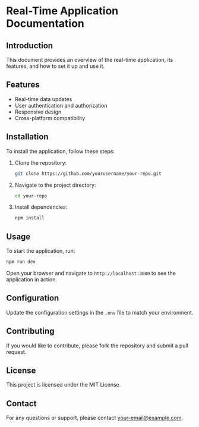 # Real-Time Application Documentation

## Introduction

This document provides an overview of the real-time application, its features, and how to set it up and use it.

## Features

- Real-time data updates
- User authentication and authorization
- Responsive design
- Cross-platform compatibility

## Installation

To install the application, follow these steps:

1. Clone the repository:
   ```bash
   git clone https://github.com/yourusername/your-repo.git
   ```
2. Navigate to the project directory:
   ```bash
   cd your-repo
   ```
3. Install dependencies:
   ```bash
   npm install
   ```

## Usage

To start the application, run:

```bash
npm run dev
```

Open your browser and navigate to `http://localhost:3000` to see the application in action.

## Configuration

Update the configuration settings in the `.env` file to match your environment.

## Contributing

If you would like to contribute, please fork the repository and submit a pull request.

## License

This project is licensed under the MIT License.

## Contact

For any questions or support, please contact [your-email@example.com](mailto:your-email@example.com).
